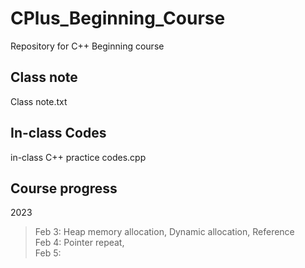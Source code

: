 # CPlus_Beginning_Course
Repository for C++ Beginning course


## Class note
Class note.txt
  
## In-class Codes
in-class C++ practice codes.cpp

## Course progress
2023
>Feb 3: Heap memory allocation, Dynamic allocation, Reference  
>Feb 4: Pointer repeat,  
>Feb 5: 